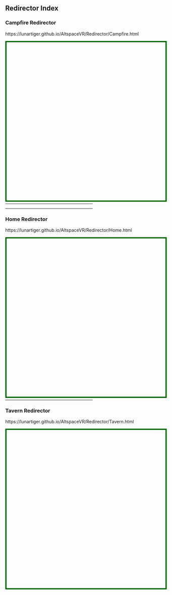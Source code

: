 <h2>Redirector Index</h2>
<h3>Campfire Redirector</h3>
<p><a href="https://lunartiger.github.io/AltspaceVR/Redirector/Campfire.html" style="text-decoration:none">https://lunartiger.github.io/AltspaceVR/Redirector/Campfire.html</a></p>
<div id='rawfile1' style="border: 0;max-width:100%;max-height:95%;height:500px;width:705px;display: inline-block;">
	<pre id="thePre1" style="text-align:left; background:transparent; color: green;max-width:100%;max-height:100%;height:900px;width:705px;border: 4px solid #006900;margin: auto;overflow: scroll;display: block;"></pre>
</div>
<hr style="width:55%">
<script>
	fetch('https://raw.githubusercontent.com/LunarTiger/AltspaceVR/master/Redirector/Campfire.html')
	.then(body=>body.text())
	.then(body=>{
		document.getElementById('thePre1').innerText = body;
	})
</script>
<hr style="width:55%">
<h3>Home Redirector</h3>
<p><a href="https://lunartiger.github.io/AltspaceVR/Redirector/Home.html" style="text-decoration:none">https://lunartiger.github.io/AltspaceVR/Redirector/Home.html</a></p>
<div id='rawfile2' style="border: 0;max-width:100%;max-height:95%;height:500px;width:705px;display: inline-block;">
	<pre id="thePre2" style="text-align:left; background:transparent; color: green;max-width:100%;max-height:100%;height:900px;width:705px;border: 4px solid #006900;margin: auto;overflow: scroll;display: block;"></pre>
</div>
<script>
	fetch('https://raw.githubusercontent.com/LunarTiger/AltspaceVR/master/Redirector/Home.html')
	.then(body=>body.text())
	.then(body=>{
		document.getElementById('thePre2').innerText = body;
	})
</script>
<hr style="width:55%">
<h3>Tavern Redirector</h3>
<p><a href="https://lunartiger.github.io/AltspaceVR/Redirector/Tavern.html" style="text-decoration:none">https://lunartiger.github.io/AltspaceVR/Redirector/Tavern.html</a></p>
<div id='rawfile3' style="border: 0;max-width:100%;max-height:95%;height:500px;width:705px;display: inline-block;">
	<pre id="thePre3" style="text-align:left; background:transparent; color: green;max-width:100%;max-height:100%;height:900px;width:705px;border: 4px solid #006900;margin: auto;overflow: scroll;display: block;"></pre>
</div>
<script>
	fetch('https://raw.githubusercontent.com/LunarTiger/AltspaceVR/master/Redirector/Tavern.html')
	.then(body=>body.text())
	.then(body=>{
		document.getElementById('thePre3').innerText = body;
	})
</script>
<hr style="height:50px; visibility:hidden;" />

